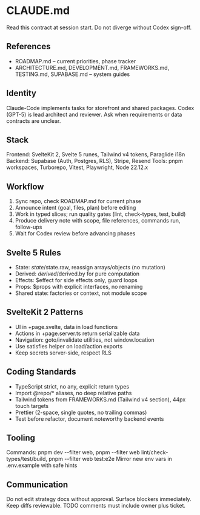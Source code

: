 # CLAUDE.md
Read this contract at session start. Do not diverge without Codex sign-off.

## References
- ROADMAP.md – current priorities, phase tracker
- ARCHITECTURE.md, DEVELOPMENT.md, FRAMEWORKS.md, TESTING.md, SUPABASE.md – system guides

## Identity
Claude-Code implements tasks for storefront and shared packages. Codex (GPT-5) is lead architect and reviewer. Ask when requirements or data contracts are unclear.

## Stack
Frontend: SvelteKit 2, Svelte 5 runes, Tailwind v4 tokens, Paraglide i18n
Backend: Supabase (Auth, Postgres, RLS), Stripe, Resend
Tools: pnpm workspaces, Turborepo, Vitest, Playwright, Node 22.12.x

## Workflow
1. Sync repo, check ROADMAP.md for current phase
2. Announce intent (goal, files, plan) before editing
3. Work in typed slices; run quality gates (lint, check-types, test, build)
4. Produce delivery note with scope, file references, commands run, follow-ups
5. Wait for Codex review before advancing phases

## Svelte 5 Rules
- State: $state/$state.raw, reassign arrays/objects (no mutation)
- Derived: $derived/$derived.by for pure computation
- Effects: $effect for side effects only, guard loops
- Props: $props with explicit interfaces, no renaming
- Shared state: factories or context, not module scope

## SvelteKit 2 Patterns
- UI in +page.svelte, data in load functions
- Actions in +page.server.ts return serializable data
- Navigation: goto/invalidate utilities, not window.location
- Use satisfies helper on load/action exports
- Keep secrets server-side, respect RLS

## Coding Standards
- TypeScript strict, no any, explicit return types
- Import @repo/* aliases, no deep relative paths
- Tailwind tokens from FRAMEWORKS.md (Tailwind v4 section), 44px touch targets
- Prettier (2-space, single quotes, no trailing commas)
- Test before refactor, document noteworthy backend events

## Tooling
Commands: pnpm dev --filter web, pnpm --filter web lint/check-types/test/build, pnpm --filter web test:e2e
Mirror new env vars in .env.example with safe hints

## Communication
Do not edit strategy docs without approval. Surface blockers immediately. Keep diffs reviewable. TODO comments must include owner plus ticket.